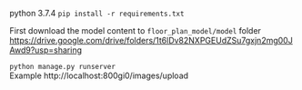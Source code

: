 python 3.7.4
```pip install -r requirements.txt```

First download the model content to `floor_plan_model/model` folder
https://drive.google.com/drive/folders/1t6lDv82NXPGEUdZSu7gxjn2mg00JAwd9?usp=sharing

```python manage.py runserver```  
Example http://localhost:800gi0/images/upload  